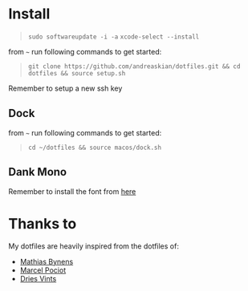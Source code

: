 # Install

> `sudo softwareupdate -i -a`
> `xcode-select --install`

from `~` run following commands to get started:

> `git clone https://github.com/andreaskian/dotfiles.git && cd dotfiles && source setup.sh`

Remember to setup a new ssh key

## Dock

from `~` run following commands to get started:

> `cd ~/dotfiles && source macos/dock.sh`

## Dank Mono

Remember to install the font from [here](https://dank.sh/)

# Thanks to

My dotfiles are heavily inspired from the dotfiles of:

- [Mathias Bynens](https://github.com/mathiasbynens/dotfiles)
- [Marcel Pociot](https://github.com/mpociot/dotfiles)
- [Dries Vints](https://github.com/driesvints/dotfiles)
